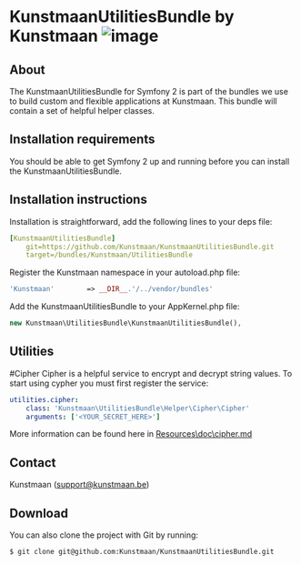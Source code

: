 KunstmaanUtilitiesBundle by Kunstmaan ![image](http://travis-ci.org/Kunstmaan/KunstmaanUtilitiesBundle.png)
============================

About
-----
The KunstmaanUtilitiesBundle for Symfony 2 is part of the bundles we use to build custom and flexible applications at Kunstmaan.
This bundle will contain a set of helpful helper classes.

Installation requirements
-------------------------
You should be able to get Symfony 2 up and running before you can install the KunstmaanUtilitiesBundle.

Installation instructions
-------------------------
Installation is straightforward, add the following lines to your deps file:

```yaml
[KunstmaanUtilitiesBundle]
    git=https://github.com/Kunstmaan/KunstmaanUtilitiesBundle.git
    target=/bundles/Kunstmaan/UtilitiesBundle
```

Register the Kunstmaan namespace in your autoload.php file:

```php
'Kunstmaan'        => __DIR__.'/../vendor/bundles'
```

Add the KunstmaanUtilitiesBundle to your AppKernel.php file:

```php
new Kunstmaan\UtilitiesBundle\KunstmaanUtilitiesBundle(),
```

Utilities
---------

#Cipher
Cipher is a helpful service to encrypt and decrypt string values. To start using cypher you must first register the service:

```yaml
utilities.cipher:
    class: 'Kunstmaan\UtilitiesBundle\Helper\Cipher\Cipher'
    arguments: ['<YOUR_SECRET_HERE>']
```

More information can be found here in [Resources\doc\cipher.md](https://github.com/Kunstmaan/KunstmaanUtilitiesBundle/blob/master/Resources/doc/cipher.md)

Contact
-------
Kunstmaan (support@kunstmaan.be)

Download
--------
You can also clone the project with Git by running:

```
$ git clone git@github.com:Kunstmaan/KunstmaanUtilitiesBundle.git
```
